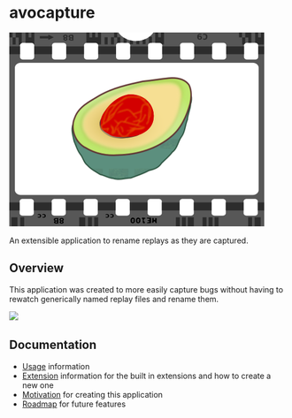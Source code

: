 # avocapture

![](./branding/logo_512.png)

An extensible application to rename replays as they are captured.

## Overview

This application was created to more easily capture bugs without having to rewatch generically named
replay files and rename them.

![](./docs/usage/imgs/usage_sample.gif)

## Documentation

* [Usage](./docs/usage_guide.md) information
* [Extension](./docs/extensions/) information for the built in extensions and how to create a new one
* [Motivation](./docs/motivation.md) for creating this application
* [Roadmap](./docs/roadmap.md) for future features
